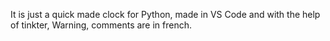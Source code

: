 It is just a quick made clock for Python, made in VS Code and with the help of tinkter,
Warning, comments are in french.
